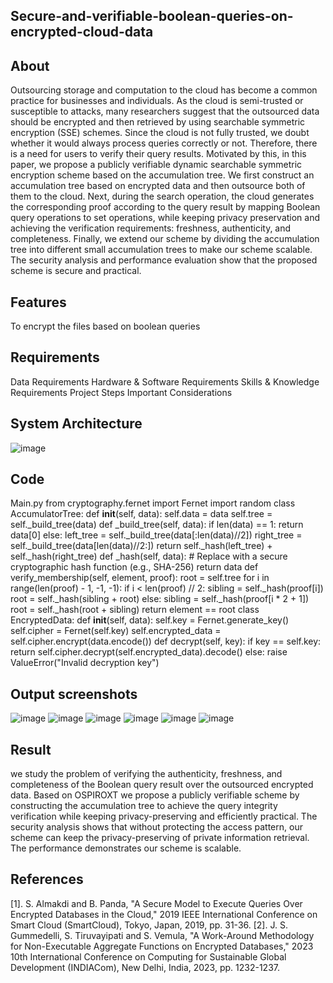## Secure-and-verifiable-boolean-queries-on-encrypted-cloud-data
## About
Outsourcing storage and computation to the cloud has become a common practice for businesses and individuals. As the cloud is semi-trusted or susceptible to attacks, many researchers suggest that the outsourced data should be encrypted and then retrieved by using searchable symmetric encryption (SSE) schemes. Since the cloud is not fully trusted, we doubt whether it would always process queries correctly or not. Therefore, there is a need for users to verify their query results. Motivated by this, in this paper, we propose a publicly verifiable dynamic searchable symmetric encryption scheme based on the accumulation tree. We first construct an accumulation tree based on encrypted data and then outsource both of them to the cloud. Next, during the search operation, the cloud generates the corresponding proof according to the query result by mapping Boolean query operations to set operations, while keeping privacy preservation and achieving the verification requirements: freshness, authenticity, and completeness. Finally, we extend our scheme by dividing the accumulation tree into different small accumulation trees to make our scheme scalable. The security analysis and performance evaluation show that the proposed scheme is secure and practical.

## Features
To encrypt the files based on boolean queries

## Requirements
Data Requirements Hardware & Software Requirements Skills & Knowledge Requirements Project Steps Important Considerations

## System Architecture
![image](https://github.com/Poojithamanohar/Secure-and-verifiable-boolean-queries-on-encrypted-cloud-data/assets/119423592/99bd4f88-e809-4d9d-870a-65fcfb30a46e)

## Code
Main.py
from cryptography.fernet import Fernet
import random
class AccumulatorTree:
    def __init__(self, data):
        self.data = data
        self.tree = self._build_tree(data)
    def _build_tree(self, data):
        if len(data) == 1:
            return data[0]
        else:
            left_tree = self._build_tree(data[:len(data)//2])
            right_tree = self._build_tree(data[len(data)//2:])
            return self._hash(left_tree) + self._hash(right_tree)
    def _hash(self, data):
        # Replace with a secure cryptographic hash function (e.g., SHA-256)
        return data
    def verify_membership(self, element, proof):
        root = self.tree
        for i in range(len(proof) - 1, -1, -1):
            if i < len(proof) // 2:
                sibling = self._hash(proof[i])
                root = self._hash(sibling + root)
            else:
                sibling = self._hash(proof[i * 2 + 1])
                root = self._hash(root + sibling)
        return element == root
class EncryptedData:
    def __init__(self, data):
        self.key = Fernet.generate_key()
        self.cipher = Fernet(self.key)
        self.encrypted_data = self.cipher.encrypt(data.encode())
    def decrypt(self, key):
        if key == self.key:
            return self.cipher.decrypt(self.encrypted_data).decode()
        else:
            raise ValueError("Invalid decryption key")


## Output screenshots
![image](https://github.com/Poojithamanohar/Secure-and-verifiable-boolean-queries-on-encrypted-cloud-data/assets/119423592/d4eecaaf-7762-43d5-90ac-c8cbc47231c4)
![image](https://github.com/Poojithamanohar/Secure-and-verifiable-boolean-queries-on-encrypted-cloud-data/assets/119423592/d99eb6cd-5ef7-4959-9294-0082cbd92777)
![image](https://github.com/Poojithamanohar/Secure-and-verifiable-boolean-queries-on-encrypted-cloud-data/assets/119423592/27856c93-e6f6-41d9-9531-b92bf7a0aa2a)
![image](https://github.com/Poojithamanohar/Secure-and-verifiable-boolean-queries-on-encrypted-cloud-data/assets/119423592/42ae96b1-561b-431c-9d56-2cb8c7417ba4)
![image](https://github.com/Poojithamanohar/Secure-and-verifiable-boolean-queries-on-encrypted-cloud-data/assets/119423592/c11cf1bb-7674-4338-ba0c-816c9854c8e7)
![image](https://github.com/Poojithamanohar/Secure-and-verifiable-boolean-queries-on-encrypted-cloud-data/assets/119423592/97dadf35-a057-4e32-86fb-b983d2ba42c2)


## Result
we study the problem of verifying the authenticity, freshness, and completeness of the Boolean query result over the outsourced encrypted data. Based on OSPIROXT we propose a publicly verifiable scheme by constructing the accumulation tree to achieve the query integrity verification while keeping privacy-preserving and efficiently practical. The security analysis shows that without protecting the access pattern, our scheme can keep the privacy-preserving of private information retrieval. The performance demonstrates our scheme is scalable.


## References
[1].	S. Almakdi and B. Panda, "A Secure Model to Execute Queries Over Encrypted Databases in the Cloud," 2019 IEEE International Conference on Smart Cloud (SmartCloud), Tokyo, Japan, 2019, pp. 31-36.
[2].	J. S. Gummedelli, S. Tiruvayipati and S. Vemula, "A Work-Around Methodology for Non-Executable Aggregate Functions on Encrypted Databases," 2023 10th International Conference on Computing for Sustainable Global Development (INDIACom), New Delhi, India, 2023, pp. 1232-1237.
